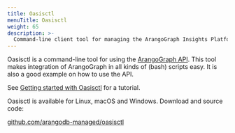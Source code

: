 ```yaml
---
title: Oasisctl
menuTitle: Oasisctl
weight: 65
description: >-
  Command-line client tool for managing the ArangoGraph Insights Platform
---
```

Oasisctl is a command-line tool for using the [ArangoGraph API](https://arangodb-managed.github.io/apis/index.html).
This tool makes integration of ArangoGraph in all kinds of (bash) scripts easy.
It is also a good example on how to use the API.

See [Getting started with Oasisctl](../api/get-started.md) for a
tutorial.

Oasisctl is available for Linux, macOS and Windows.
Download and source code:

[github.com/arangodb-managed/oasisctl](https://github.com/arangodb-managed/oasisctl/)
